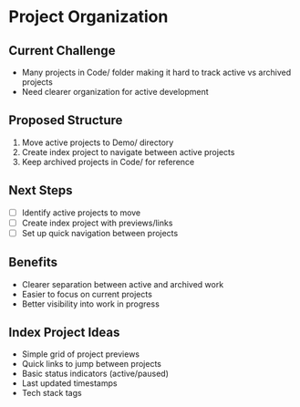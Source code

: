 # Project Organization

## Current Challenge
- Many projects in Code/ folder making it hard to track active vs archived projects
- Need clearer organization for active development

## Proposed Structure
1. Move active projects to Demo/ directory
2. Create index project to navigate between active projects
3. Keep archived projects in Code/ for reference

## Next Steps
- [ ] Identify active projects to move
- [ ] Create index project with previews/links
- [ ] Set up quick navigation between projects

## Benefits
- Clearer separation between active and archived work
- Easier to focus on current projects
- Better visibility into work in progress

## Index Project Ideas
- Simple grid of project previews
- Quick links to jump between projects
- Basic status indicators (active/paused)
- Last updated timestamps
- Tech stack tags
